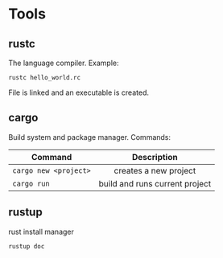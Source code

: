 # Tools

## rustc

The language compiler. Example:

`rustc hello_world.rc`

File is linked and an executable is created.

## cargo

Build system and package manager. Commands:


|Command |Description |
| ------------- |:-------------:|
|`cargo new <project>` | creates a new project |
|`cargo run` | build and runs current project |

## rustup

rust install manager

`rustup doc`